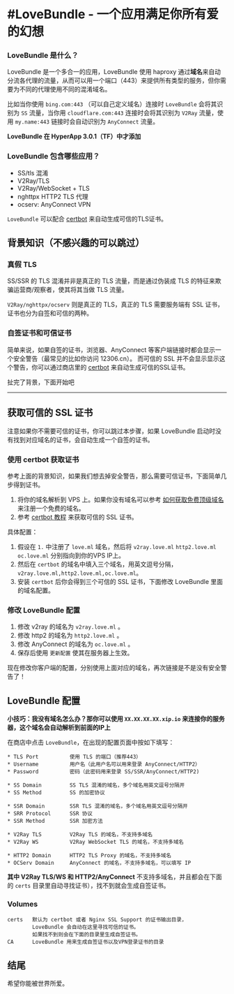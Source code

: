 # #LoveBundle - 一个应用满足你所有爱的幻想


### LoveBundle 是什么？

LoveBundle 是一个多合一的应用，LoveBundle 使用 haproxy 通过**域名**来自动分流各代理的流量，从而可以用一个端口（443）来提供所有类型的服务，但你需要为不同的代理使用不同的混淆域名。

比如当你使用 `bing.com:443` （可以自己定义域名）连接时 `LoveBundle` 会将其识别为 `SS` 流量，当你用 `cloudflare.com:443` 连接时会将其识别为 `V2Ray` 流量，使用 `my.name:443` 链接时会自动识别为 `AnyConnect` 流量。

**LoveBundle 在 HyperApp 3.0.1（TF）中才添加**


### LoveBundle 包含哪些应用？

* SS/tls 混淆
* V2Ray/TLS 
* V2Ray/WebSocket + TLS
* nghttpx HTTP2 TLS 代理
* ocserv: AnyConnect VPN

`LoveBundle` 可以配合 [certbot](../developer/certbot.md) 来自动生成可信的TLS证书。


## 背景知识（不感兴趣的可以跳过）

### 真假 TLS

SS/SSR 的 TLS 混淆并非是真正的 TLS 流量，而是通过伪装成 TLS 的特征来欺骗运营商/观察者，使其将其当做 TLS 流量。

`V2Ray/nghttpx/ocserv` 则是真正的 TLS，真正的 TLS 需要服务端有 SSL 证书，证书也分为自签和可信的两种。

### 自签证书和可信证书

简单来说，如果自签的证书，浏览器、AnyConnect 等客户端链接时都会显示一个安全警告（最常见的比如你访问 12306.cn）。
而可信的 SSL 并不会显示显示这个警告，你可以通过商店里的 [certbot](../developer/certbot.md) 来自动生成可信的SSL证书。


扯完了背景，下面开始吧

----

## 获取可信的 SSL 证书

注意如果你不需要可信的证书，你可以跳过本步骤，如果 LoveBundle 启动时没有找到对应域名的证书，会自动生成一个自签的证书。

### 使用 certbot 获取证书

参考上面的背景知识，如果我们想去掉安全警告，那么需要可信证书，下面简单几步得到证书。

1. 将你的域名解析到 VPS 上。如果你没有域名可以参考 [如何获取免费顶级域名](../free-domain.md) 来注册一个免费的域名。
2. 参考 [certbot 教程](../developer/certbot.md) 来获取可信的 SSL 证书。

具体配置：

1. 假设在 `1.` 中注册了 `love.ml` 域名，然后将 `v2ray.love.ml` `http2.love.ml` `oc.love.ml` 分别指向到你的VPS IP上。
2. 然后在 `certbot` 的域名中填入三个域名，用英文逗号分隔， `v2ray.love.ml,http2.love.ml,oc.love.ml`。
3. 安装 `certbot` 后你会得到三个可信的 SSL 证书，下面修改 LoveBundle 里面的域名配置。


### 修改 LoveBundle 配置

1. 修改 v2ray 的域名为 `v2ray.love.ml` 。
2. 修改 http2 的域名为 `http2.love.ml` 。
3. 修改 AnyConnect 的域名为 `oc.love.ml` 。
4. 保存后使用 `更新配置` 使其在服务器上生效。

现在修改你客户端的配置，分别使用上面对应的域名，再次链接是不是没有安全警告了！


## LoveBundle 配置

**小技巧：我没有域名怎么办？那你可以使用 `XX.XX.XX.XX.xip.io` 来连接你的服务器，这个域名会自动解析到前面的IP上**

在商店中点击 `LoveBundle`，在出现的配置页面中按如下填写：

```
* TLS Port          使用 TLS 的端口（推荐443）
* Username          用户名（此用户名可以用来登录 AnyConnect/HTTP2）
* Password          密码（此密码用来登录 SS/SSR/AnyConnect/HTTP2)

* SS Domain         SS TLS 混淆的域名，多个域名用英文逗号分隔开
* SS Method         SS 的加密协议

* SSR Domain        SSR TLS 混淆的域名，多个域名用英文逗号分隔开
* SRR Protocol      SSR 协议
* SSR Method        SSR 加密方法
 
* V2Ray TLS         V2Ray TLS 的域名，不支持多域名
* V2Ray WS          V2Ray WebSocket TLS 的域名，不支持多域名

* HTTP2 Domain      HTTP2 TLS Proxy 的域名，不支持多域名
* OCServ Domain     AnyConnect 的域名，不支持多域名，可以填写 IP
```


**其中 V2Ray TLS/WS 和 HTTP2/AnyConnect** 不支持多域名，并且都会在下面的 `certs` 目录里自动寻找证书），找不到就会生成自签证书。

### Volumes

```
certs   默认为 certbot 或者 Nginx SSL Support 的证书输出目录，
        LoveBundle 会自动在这里寻找可信的证书。
        如果找不到则会在下面的目录里生成自签证书。
CA      LoveBundle 用来生成自签证书以及VPN登录证书的目录
```


## 结尾

希望你能被世界所爱。


